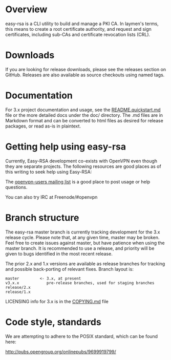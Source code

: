 # Overview

easy-rsa is a CLI utility to build and manage a PKI CA. In laymen's terms,
this means to create a root certificate authority, and request and sign 
certificates, including sub-CAs and certificate revocation lists (CRL).

# Downloads

If you are looking for release downloads, please see the releases section on
GitHub. Releases are also available as source checkouts using named tags.

# Documentation

For 3.x project documentation and usage, see the [README.quickstart.md](README.quickstart.md) file or
the more detailed docs under the doc/ directory. The .md files are in Markdown
format and can be converted to html files as desired for release packages, or
read as-is in plaintext.

# Getting help using easy-rsa

Currently, Easy-RSA development co-exists with OpenVPN even though they are
separate projects. The following resources are good places as of this writing to
seek help using Easy-RSA:

The [openvpn-users mailing list](https://lists.sourceforge.net/lists/listinfo/openvpn-users)
is a good place to post usage or help questions.

You can also try IRC at Freenode/#openvpn

# Branch structure

The easy-rsa master branch is currently tracking development for the 3.x release
cycle. Please note that, at any given time, master may be broken.  Feel free to
create issues against master, but have patience when using the master branch.  It
is recommended to use a release, and priority will be given to bugs identified in
the most recent release.

The prior 2.x and 1.x versions are available as release branches for
tracking and possible back-porting of relevant fixes. Branch layout is:

    master         <- 3.x, at present
    v3.x.x            pre-release branches, used for staging branches
    release/2.x
    release/1.x

LICENSING info for 3.x is in the [COPYING.md](COPYING.md) file

# Code style, standards

We are attempting to adhere to the POSIX standard, which can be found here:

http://pubs.opengroup.org/onlinepubs/9699919799/
